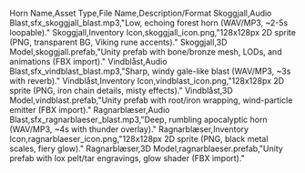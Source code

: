 Horn Name,Asset Type,File Name,Description/Format
Skoggjall,Audio Blast,sfx_skoggjall_blast.mp3,"Low, echoing forest horn (WAV/MP3, ~2-5s loopable)."
Skoggjall,Inventory Icon,skoggjall_icon.png,"128x128px 2D sprite (PNG, transparent BG, Viking rune accents)."
Skoggjall,3D Model,skoggjall.prefab,"Unity prefab with bone/bronze mesh, LODs, and animations (FBX import)."
Vindblåst,Audio Blast,sfx_vindblast_blast.mp3,"Sharp, windy gale-like blast (WAV/MP3, ~3s with reverb)."
Vindblåst,Inventory Icon,vindblast_icon.png,"128x128px 2D sprite (PNG, iron chain details, misty effects)."
Vindblåst,3D Model,vindblast.prefab,"Unity prefab with root/iron wrapping, wind-particle emitter (FBX import)."
Ragnarblæser,Audio Blast,sfx_ragnarblaeser_blast.mp3,"Deep, rumbling apocalyptic horn (WAV/MP3, ~4s with thunder overlay)."
Ragnarblæser,Inventory Icon,ragnarblaeser_icon.png,"128x128px 2D sprite (PNG, black metal scales, fiery glow)."
Ragnarblæser,3D Model,ragnarblaeser.prefab,"Unity prefab with lox pelt/tar engravings, glow shader (FBX import)."
